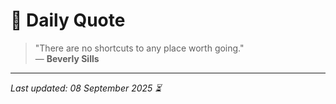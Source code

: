 # 📜 Daily Quote

> "There are no shortcuts to any place worth going."  
> — **Beverly Sills**

---

_Last updated: 08 September 2025 ⏳_
